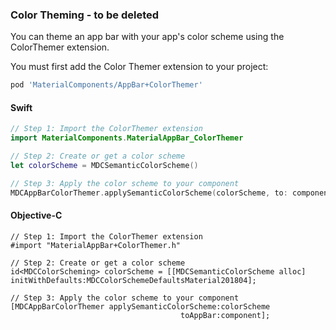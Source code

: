 ### Color Theming - to be deleted

You can theme an app bar with your app's color scheme using the ColorThemer extension.

You must first add the Color Themer extension to your project:

```bash
pod 'MaterialComponents/AppBar+ColorThemer'
```

<!--<div class="material-code-render" markdown="1">-->
#### Swift
```swift
// Step 1: Import the ColorThemer extension
import MaterialComponents.MaterialAppBar_ColorThemer

// Step 2: Create or get a color scheme
let colorScheme = MDCSemanticColorScheme()

// Step 3: Apply the color scheme to your component
MDCAppBarColorThemer.applySemanticColorScheme(colorScheme, to: component)
```

#### Objective-C

```objc
// Step 1: Import the ColorThemer extension
#import "MaterialAppBar+ColorThemer.h"

// Step 2: Create or get a color scheme
id<MDCColorScheming> colorScheme = [[MDCSemanticColorScheme alloc] initWithDefaults:MDCColorSchemeDefaultsMaterial201804];

// Step 3: Apply the color scheme to your component
[MDCAppBarColorThemer applySemanticColorScheme:colorScheme
                                      toAppBar:component];
```
<!--</div>-->
